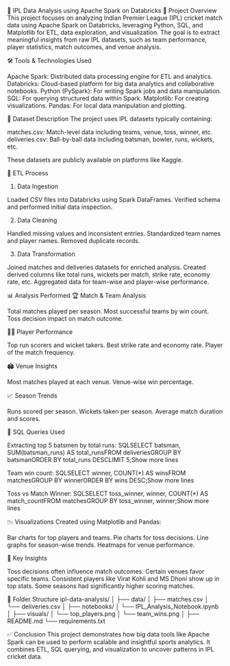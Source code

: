 🏏 IPL Data Analysis using Apache Spark on Databricks
📌 Project Overview
This project focuses on analyzing Indian Premier League (IPL) cricket match data using Apache Spark on Databricks, leveraging Python, SQL, and Matplotlib for ETL, data exploration, and visualization. The goal is to extract meaningful insights from raw IPL datasets, such as team performance, player statistics, match outcomes, and venue analysis.

🛠️ Tools & Technologies Used

Apache Spark: Distributed data processing engine for ETL and analytics.
Databricks: Cloud-based platform for big data analytics and collaborative notebooks.
Python (PySpark): For writing Spark jobs and data manipulation.
SQL: For querying structured data within Spark.
Matplotlib: For creating visualizations.
Pandas: For local data manipulation and plotting.


📂 Dataset Description
The project uses IPL datasets typically containing:

matches.csv: Match-level data including teams, venue, toss, winner, etc.
deliveries.csv: Ball-by-ball data including batsman, bowler, runs, wickets, etc.

These datasets are publicly available on platforms like Kaggle.

🔄 ETL Process
1. Data Ingestion

Loaded CSV files into Databricks using Spark DataFrames.
Verified schema and performed initial data inspection.

2. Data Cleaning

Handled missing values and inconsistent entries.
Standardized team names and player names.
Removed duplicate records.

3. Data Transformation

Joined matches and deliveries datasets for enriched analysis.
Created derived columns like total runs, wickets per match, strike rate, economy rate, etc.
Aggregated data for team-wise and player-wise performance.


📊 Analysis Performed
🏆 Match & Team Analysis

Total matches played per season.
Most successful teams by win count.
Toss decision impact on match outcome.

👨‍🏫 Player Performance

Top run scorers and wicket takers.
Best strike rate and economy rate.
Player of the match frequency.

🏟️ Venue Insights

Most matches played at each venue.
Venue-wise win percentage.

📈 Season Trends

Runs scored per season.
Wickets taken per season.
Average match duration and scores.


🧠 SQL Queries Used


Extracting top 5 batsmen by total runs:
SQLSELECT batsman, SUM(batsman_runs) AS total_runsFROM deliveriesGROUP BY batsmanORDER BY total_runs DESCLIMIT 5;Show more lines


Team win count:
SQLSELECT winner, COUNT(*) AS winsFROM matchesGROUP BY winnerORDER BY wins DESC;Show more lines


Toss vs Match Winner:
SQLSELECT toss_winner, winner, COUNT(*) AS match_countFROM matchesGROUP BY toss_winner, winner;Show more lines



📉 Visualizations
Created using Matplotlib and Pandas:

Bar charts for top players and teams.
Pie charts for toss decisions.
Line graphs for season-wise trends.
Heatmaps for venue performance.


📌 Key Insights

Toss decisions often influence match outcomes.
Certain venues favor specific teams.
Consistent players like Virat Kohli and MS Dhoni show up in top stats.
Some seasons had significantly higher scoring matches.


📁 Folder Structure
ipl-data-analysis/
│
├── data/
│   ├── matches.csv
│   └── deliveries.csv
│
├── notebooks/
│   └── IPL_Analysis_Notebook.ipynb
│
├── visuals/
│   └── top_players.png
│   └── team_wins.png
│
├── README.md
└── requirements.txt


✅ Conclusion
This project demonstrates how big data tools like Apache Spark can be used to perform scalable and insightful sports analytics. It combines ETL, SQL querying, and visualization to uncover patterns in IPL cricket data.
